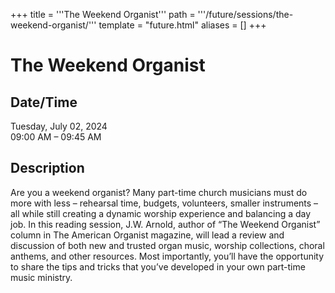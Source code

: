 +++
title = '''The Weekend Organist'''
path = '''/future/sessions/the-weekend-organist/'''
template = "future.html"
aliases = []
+++

<h1>The Weekend Organist</h1>

<h2>Date/Time</h2>
<p>Tuesday, July 02, 2024<br>
09:00 AM – 09:45 AM</p>
<h2>Description</h2>

Are you a weekend organist? Many part-time church musicians must do more with less – rehearsal time, budgets, volunteers, smaller instruments – all while still creating a dynamic worship experience and balancing a day job. In this reading session, J.W. Arnold, author of “The Weekend Organist” column in The American Organist magazine, will lead a review and discussion of both new and trusted organ music, worship collections, choral anthems, and other resources. Most importantly, you’ll have the opportunity to share the tips and tricks that you’ve developed in your own part-time music ministry.


